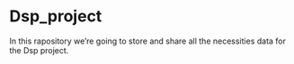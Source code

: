 # Dsp_project
In this rapository we’re going to store and share all the necessities data for the Dsp project. 
